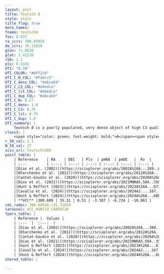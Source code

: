 ```yaml
---
layout: post
title: Teutsch 8
style: style
title_flag: true
more_names: 
fname: teutsch8
fov: 0.037
ra_icrs: 300.60918
de_icrs: 35.31029
glon: 71.8626
glat: 2.42236
r50: 1.1
plx: 0.5101
UTI: "0.70"
UTI_COLOR: "#dff2cb"
UTI_C_N_COL: "#fddcc5"
UTI_C_dens_COL: "#a6cab9"
UTI_C_C3_COL: "#d4edca"
UTI_C_lit_COL: "#d4edca"
UTI_C_dup_COL: "#a6cab9"
UTI_C_N: 0.27
UTI_C_dens: 1.0
UTI_C_C3: 0.75
UTI_C_lit: 0.75
UTI_C_dup: 1.0
UTI_summary: |
    Teutsch 8 is a poorly populated, very dense object of high C3 quality. It is well-studied in the literature.
class3: |
    <span style="color: green; font-weight: bold;">A</span><span style="color: #FFC300; font-weight: bold;">B</span>
r_50_val: 1.1
N_50_val: 27
scix_url: Teutsch%208
posit_table: |
    | Reference    | RA    | DEC   | Plx  | pmRA  | pmDE   |  Rv  |
    | :---         | :---: | :---: | :---: | :---: | :---: | :---: |
    |[Dias et al. (2002)](https://scixplorer.org/abs/2002A%26A...389..871D) | 300.596 | 35.311 | -- | -1.94 | 4.83 | -- |
    |[Kharchenko et al. (2012)](https://scixplorer.org/abs/2012A%26A...543A.156K) | 300.608 | 35.306 | -- | -2.78 | -6.71 | -- |
    |[Cantat-Gaudin et al. (2020)](https://scixplorer.org/abs/2020A%26A...640A...1C) | 300.598 | 35.31 | 0.492 | -3.496 | -6.704 | -- |
    |[Dias et al. (2021)](https://scixplorer.org/abs/2021MNRAS.504..356D) | 300.602 | 35.311 | 0.493 | -3.431 | -6.698 | -- |
    |[Hunt & Reffert (2023)](https://scixplorer.org/abs/2023A%26A...673A.114H) | 300.602 | 35.307 | 0.498 | -3.368 | -6.603 | 11.418 |
    |[Cavallo et al. (2024)](https://scixplorer.org/abs/2024AJ....167...12C) | 300.707 | 35.528 | 0.5 | -- | -- | -- |
    |[Hunt & Reffert (2024)](https://scixplorer.org/abs/2024A%26A...686A..42H) | 300.602 | 35.307 | 0.498 | -3.368 | -6.603 | 11.418 |
    | **UCC** |300.609 | 35.31 | 0.51 | -3.387 | -6.724 | -10.861 | 
cds_radec: 300.60918,+35.31029
carousel: UCC_HUNT23_CANTAT20
fpars_table: |
    | Reference |  Values |
    | :---  |  :---:  |
    | [Dias et al. (2002)](https://scixplorer.org/abs/2002A%26A...389..871D) | `E(B-V)=0.58, Dist=1600.0, Age=7.0` |
    | [Kharchenko et al. (2012)](https://scixplorer.org/abs/2012A%26A...543A.156K) | `e_bv=0.541, distance=1668, log_age=7.5` |
    | [Cantat-Gaudin et al. (2020)](https://scixplorer.org/abs/2020A%26A...640A...1C) | `AVNN=2.2, DMNN=11.49, AgeNN=6.6` |
    | [Dias et al. (2021)](https://scixplorer.org/abs/2021MNRAS.504..356D) | `Av=1.833, Dist=1808, logage=6.678, [Fe/H]=0.168` |
    | [Hunt & Reffert (2023)](https://scixplorer.org/abs/2023A%26A...673A.114H) | `AV50=2.536, diffAV50=2.664, MOD50=11.386, logAge50=6.626` |
    | [Cavallo et al. (2024)](https://scixplorer.org/abs/2024AJ....167...12C) | `AV50=2.35, dMod50=11.56, logAge50=6.84, [Fe/H]50=0.75` |
    | [Hunt & Reffert (2024)](https://scixplorer.org/abs/2024A%26A...686A..42H) | `MassJ=497.408` |
shared_table: |
    
---
```


